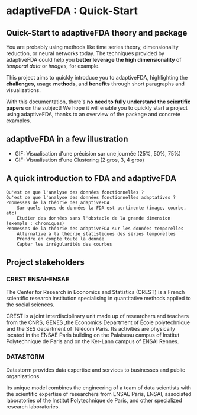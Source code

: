 # adaptiveFDA : Quick-Start

## Quick-Start to adaptiveFDA theory and package

You are probably using methods like time series theory, dimensionality reduction, or neural networks today. The techniques provided by adaptiveFDA could help you **better leverage the high dimensionality** of _temporal data_ or _images_, for example.

This project aims to quickly introduce you to adaptiveFDA, highlighting the **challenges**, usage **methods**, and **benefits** through short paragraphs and visualizations.

With this documentation, there's **no need to fully understand the scientific papers** on the subject! We hope it will enable you to quickly start a project using adaptiveFDA, thanks to an overview of the package and concrete examples.

## adaptiveFDA in a few illustration

- GIF: Visualisation d'une précision sur une journée (25%, 50%, 75%)
- GIF: Visualisation d'une Clustering (2 gros, 3, 4 gros)

## A quick introduction to FDA and adaptiveFDA

    Qu'est ce que l'analyse des données fonctionnelles ?
    Qu'est ce que l'analyse des données fonctionnelles adaptatives ?
    Promesses de la théorie des adaptiveFDA
        Sur quels types de données la FDA est pertinente (image, courbe, etc)
        Etudier des données sans l'obstacle de la grande dimension (exemple : chroniques)
    Promesses de la théorie des adaptiveFDA sur les données temporelles
        Alternative à la théorie statistiques des séries temporelles
        Prendre en compte toute la donnée
        Capter les irrégularités des courbes

## Project stakeholders

### CREST ENSAI-ENSAE

The Center for Research in Economics and Statistics (CREST) is a French scientific research institution specialising in quantitative methods applied to the social sciences.

CREST is a joint interdisciplinary unit made up of researchers and teachers from the CNRS, GENES ,the Economics Department of École polytechnique and the SES department of Télécom Paris. Its activities are physically located in the ENSAE Paris building on the Palaiseau campus of Institut Polytechnique de Paris and on the Ker-Lann campus of ENSAI Rennes.

### DATASTORM

Datastorm provides data expertise and services to businesses and public organizations.

Its unique model combines the engineering of a team of data scientists with the scientific expertise of researchers from ENSAE Paris, ENSAI, associated laboratories of the Institut Polytechnique de Paris, and other specialized research laboratories.

